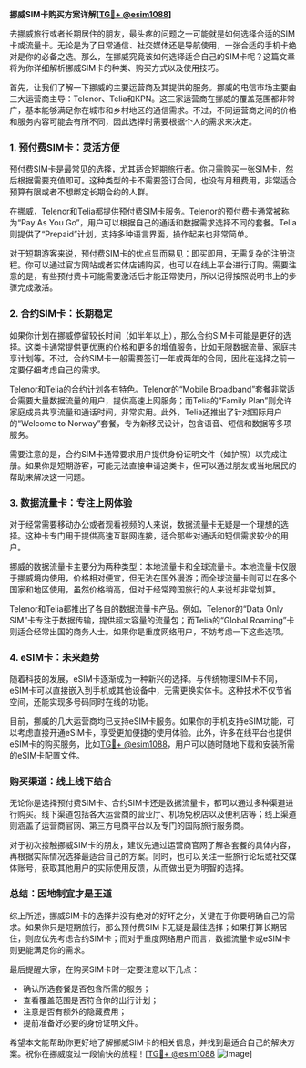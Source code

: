 **挪威SIM卡购买方案详解[[TG💪+ @esim1088](https://t.me/s/esim1088)]**

去挪威旅行或者长期居住的朋友，最头疼的问题之一可能就是如何选择合适的SIM卡或流量卡。无论是为了日常通信、社交媒体还是导航使用，一张合适的手机卡绝对是你的必备之选。那么，在挪威究竟该如何选择适合自己的SIM卡呢？这篇文章将为你详细解析挪威SIM卡的种类、购买方式以及使用技巧。

首先，让我们了解一下挪威的主要运营商及其提供的服务。挪威的电信市场主要由三大运营商主导：Telenor、Telia和KPN。这三家运营商在挪威的覆盖范围都非常广，基本能够满足你在城市和乡村地区的通信需求。不过，不同运营商之间的价格和服务内容可能会有所不同，因此选择时需要根据个人的需求来决定。

### **1. 预付费SIM卡：灵活方便**

预付费SIM卡是最常见的选择，尤其适合短期旅行者。你只需购买一张SIM卡，然后根据需要充值即可。这种类型的卡不需要签订合同，也没有月租费用，非常适合预算有限或者不想绑定长期合约的人群。

在挪威，Telenor和Telia都提供预付费SIM卡服务。Telenor的预付费卡通常被称为“Pay As You Go”，用户可以根据自己的通话和数据需求选择不同的套餐。Telia则提供了“Prepaid”计划，支持多种语言界面，操作起来也非常简单。

对于短期游客来说，预付费SIM卡的优点显而易见：即买即用，无需复杂的注册流程。你可以通过官方网站或者实体店铺购买，也可以在线上平台进行订购。需要注意的是，有些预付费卡可能需要激活后才能正常使用，所以记得按照说明书上的步骤完成激活。

### **2. 合约SIM卡：长期稳定**

如果你计划在挪威停留较长时间（如半年以上），那么合约SIM卡可能是更好的选择。这类卡通常提供更优惠的价格和更多的增值服务，比如无限数据流量、家庭共享计划等。不过，合约SIM卡一般需要签订一年或两年的合同，因此在选择之前一定要仔细考虑自己的需求。

Telenor和Telia的合约计划各有特色。Telenor的“Mobile Broadband”套餐非常适合需要大量数据流量的用户，提供高速上网服务；而Telia的“Family Plan”则允许家庭成员共享流量和通话时间，非常实用。此外，Telia还推出了针对国际用户的“Welcome to Norway”套餐，专为新移民设计，包含语音、短信和数据等多项服务。

需要注意的是，合约SIM卡通常要求用户提供身份证明文件（如护照）以完成注册。如果你是短期游客，可能无法直接申请这类卡，但可以通过朋友或当地居民的帮助来解决这一问题。

### **3. 数据流量卡：专注上网体验**

对于经常需要移动办公或者观看视频的人来说，数据流量卡无疑是一个理想的选择。这种卡专门用于提供高速互联网连接，适合那些对通话和短信需求较少的用户。

挪威的数据流量卡主要分为两种类型：本地流量卡和全球流量卡。本地流量卡仅限于挪威境内使用，价格相对便宜，但无法在国外漫游；而全球流量卡则可以在多个国家和地区使用，虽然价格稍高，但对于经常跨国旅行的人来说却非常划算。

Telenor和Telia都推出了各自的数据流量卡产品。例如，Telenor的“Data Only SIM”卡专注于数据传输，提供超大容量的流量包；而Telia的“Global Roaming”卡则适合经常出国的商务人士。如果你是重度网络用户，不妨考虑一下这些选项。

### **4. eSIM卡：未来趋势**

随着科技的发展，eSIM卡逐渐成为一种新兴的选择。与传统物理SIM卡不同，eSIM卡可以直接嵌入到手机或其他设备中，无需更换实体卡。这种技术不仅节省空间，还能实现多号码同时在线的功能。

目前，挪威的几大运营商均已支持eSIM卡服务。如果你的手机支持eSIM功能，可以考虑直接开通eSIM卡，享受更加便捷的使用体验。此外，许多在线平台也提供eSIM卡的购买服务，比如[TG💪+ @esim1088](https://t.me/s/esim1088)，用户可以随时随地下载和安装所需的eSIM卡配置文件。

### **购买渠道：线上线下结合**

无论你是选择预付费SIM卡、合约SIM卡还是数据流量卡，都可以通过多种渠道进行购买。线下渠道包括各大运营商的营业厅、机场免税店以及便利店等；线上渠道则涵盖了运营商官网、第三方电商平台以及专门的国际旅行服务商。

对于初次接触挪威SIM卡的朋友，建议先通过运营商官网了解各套餐的具体内容，再根据实际情况选择最适合自己的方案。同时，也可以关注一些旅行论坛或社交媒体账号，获取其他用户的实际使用反馈，从而做出更为明智的选择。

### **总结：因地制宜才是王道**

综上所述，挪威SIM卡的选择并没有绝对的好坏之分，关键在于你要明确自己的需求。如果你只是短期旅行，那么预付费SIM卡无疑是最佳选择；如果打算长期居住，则应优先考虑合约SIM卡；而对于重度网络用户而言，数据流量卡或eSIM卡则更能满足你的需求。

最后提醒大家，在购买SIM卡时一定要注意以下几点：
- 确认所选套餐是否包含所需的服务；
- 查看覆盖范围是否符合你的出行计划；
- 注意是否有额外的隐藏费用；
- 提前准备好必要的身份证明文件。

希望本文能帮助你更好地了解挪威SIM卡的相关信息，并找到最适合自己的解决方案。祝你在挪威度过一段愉快的旅程！[[TG💪+ @esim1088](https://t.me/s/esim1088) ![Image](https://i.postimg.cc/4NQfJmqS/Snipaste-2025-05-13-00-14-12.png)]